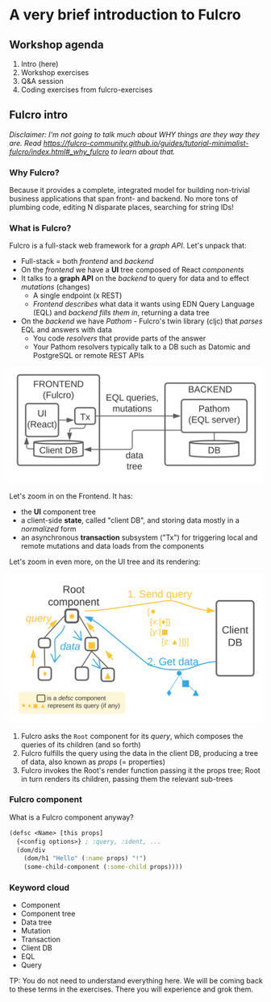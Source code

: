 # A very brief introduction to Fulcro

## Workshop agenda

1. Intro (here)
2. Workshop exercises
3. Q&A session
4. Coding exercises from fulcro-exercises

## Fulcro intro

_Disclaimer: I'm not going to talk much about WHY things are they way they are. Read https://fulcro-community.github.io/guides/tutorial-minimalist-fulcro/index.html#_why_fulcro to learn about that._

### Why Fulcro?

Because it provides a complete, integrated model for building non-trivial business applications that span front- and backend. No more tons of plumbing code, editing N disparate places, searching for string IDs!

### What is Fulcro?

Fulcro is a full-stack web framework for a _graph API_. Let's unpack that:

* Full-stack = both _frontend_ and _backend_
* On the _frontend_ we have a **UI** tree composed of React _components_
* It talks to a **graph API** on the _backend_ to query for data and to effect _mutations_ (changes)
  * A single endpoint (x REST)
  * _Frontend describes_ what data it wants using EDN Query Language (EQL) and _backend fills them in_, returning a data tree
* On the _backend_ we have _Pathom_ - Fulcro's twin library (cljc) that _parses_ EQL and answers with data
  * You code _resolvers_ that provide parts of the answer
  * Your Pathom resolvers typically talk to a DB such as Datomic and PostgreSQL or remote REST APIs

![](./images/fulcro-system-view.svg)

Let's zoom in on the Frontend. It has:

* the **UI** component tree
* a client-side **state**, called "client DB", and storing data mostly in a _normalized_ form
* an asynchronous **transaction** subsystem ("Tx") for triggering local and remote mutations and data loads from the components

Let's zoom in even more, on the UI tree and its rendering:

![](./images/fulcro-ui-query-data.svg)

1. Fulcro asks the `Root` component for its _query_, which composes the queries of its children (and so forth)
2. Fulcro fulfills the query using the data in the client DB, producing a tree of data, also known as _props_ (= properties)
3. Fulcro invokes the Root's render function passing it the props tree; Root in turn renders its children, passing them the relevant sub-trees

### Fulcro component

What is a Fulcro component anyway?

```clojure
(defsc <Name> [this props]
  {<config options>} ; :query, :ident, ...
  (dom/div 
    (dom/h1 "Hello" (:name props) "!")
    (some-child-component (:some-child props))))
```

### Keyword cloud

* Component
* Component tree
* Data tree
* Mutation
* Transaction
* Client DB
* EQL
* Query

TP: You do not need to understand everything here. We will be coming back to these terms in the exercises. There you will experience and grok them.